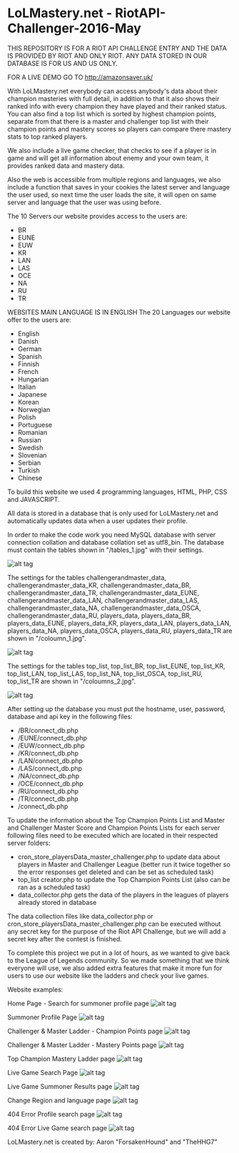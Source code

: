 # LoLMastery.net - RiotAPI-Challenger-2016-May

THIS REPOSITORY IS FOR A RIOT API CHALLENGE ENTRY AND THE DATA IS PROVIDED BY RIOT AND ONLY RIOT. ANY DATA STORED IN OUR DATABASE IS FOR US AND US ONLY.

FOR A LIVE DEMO GO TO http://amazonsaver.uk/

With LoLMastery.net everybody can access anybody's data about their champion masteries with full detail, in addition to that it also shows their ranked info with every champion they have played and their ranked status. You can also find a top list which is sorted by highest champion points, separate from that there is a master and challenger top list with their champion points and mastery scores so players can compare there mastery stats to top ranked players.

We also include a live game checker, that checks to see if a player is in game and will get all information about enemy and your own team, it provides ranked data and mastery data.

Also the web is accessible from multiple regions and languages, we also include a function that saves in your cookies the latest server and language the user used, so next time the user loads the site, it will open on same server and language that the user was using before.

The 10 Servers our website provides access to the users are:
- BR
- EUNE
- EUW
- KR
- LAN
- LAS
- OCE
- NA
- RU
- TR

WEBSITES MAIN LANGUAGE IS IN ENGLISH
The 20 Languages our website offer to the users are:
- English
- Danish
- German
- Spanish
- Finnish
- French
- Hungarian
- Italian
- Japanese
- Korean
- Norwegian
- Polish
- Portuguese
- Romanian
- Russian
- Swedish
- Slovenian
- Serbian
- Turkish
- Chinese


To build this website we used 4 programming languages, HTML, PHP, CSS and JAVASCRIPT.

All data is stored in a database that is only used for LoLMastery.net and automatically updates data when a user updates their profile.

In order to make the code work you need MySQL database with server connection collation and database collation set as utf8_bin. The database must contain the tables shown in "/tables_1.jpg" with their settings.

![alt tag](https://raw.githubusercontent.com/TheHHG7/RiotAPI-Challenger-2016-May/master/tables_1.jpg)

The settings for the tables challengerandmaster_data, challengerandmaster_data_KR, challengerandmaster_data_BR, challengerandmaster_data_TR, challengerandmaster_data_EUNE, challengerandmaster_data_LAN, challengerandmaster_data_LAS, challengerandmaster_data_NA, challengerandmaster_data_OSCA, challengerandmaster_data_RU, players_data, players_data_BR, players_data_EUNE, players_data_KR, players_data_LAN, players_data_LAN, players_data_NA, players_data_OSCA, players_data_RU, players_data_TR are shown in "/coloumn_1.jpg".

![alt tag](https://raw.githubusercontent.com/TheHHG7/RiotAPI-Challenger-2016-May/master/coloumn_1.jpg)

The settings for the tables top_list, top_list_BR, top_list_EUNE, top_list_KR, top_list_LAN, top_list_LAS, top_list_NA, top_list_OSCA, top_list_RU, top_list_TR are shown in "/coloumns_2.jpg".

![alt tag](https://raw.githubusercontent.com/TheHHG7/RiotAPI-Challenger-2016-May/master/coloumns_2.jpg)

After setting up the database you must put the hostname, user, password, database and api key in the following files:
- /BR/connect_db.php
- /EUNE/connect_db.php
- /EUW/connect_db.php
- /KR/connect_db.php
- /LAN/connect_db.php
- /LAS/connect_db.php
- /NA/connect_db.php
- /OCE/connect_db.php
- /RU/connect_db.php
- /TR/connect_db.php
- /connect_db.php

To update the information about the Top Champion Points List and Master and Challenger Master Score and Champion Points Lists for each server following files need to be executed which are located in their respected server folders:
- cron_store_playersData_master_challenger.php to update data about players in Master and Challenger League (better run it twice together so the error responses get deleted and can be set as scheduled task)
- top_list creator.php to update the Top Champion Points List (also can be ran as a scheduled task)
- data_collector.php gets the data of the players in the leagues of players already stored in database

The data collection files like data_collector.php or cron_store_playersData_master_challenger.php can be executed without any secret key for the purpose of the Riot API Challenge, but we will add a secret key after the contest is finished.

To complete this project we put in a lot of hours, as we wanted to give back to the League of Legends community. So we made something that we think everyone will use, we also added extra features that make it more fun for users to use our website like the ladders and check your live games.

Website examples:

Home Page - Search for summoner profile page
![alt tag](https://i.gyazo.com/bd7c44e5c579ee719474dc4ec8b0b8ea.jpg)

Summoner Profile Page
![alt tag](https://i.gyazo.com/ad7e9bfce50db05f673af7fed02db5bf.jpg)

Challenger & Master Ladder - Champion Points page
![alt tag](https://i.gyazo.com/49ddd63f2f65a30bc86f73c25f99f9e4.jpg)

Challenger & Master Ladder - Mastery Points page
![alt tag](https://i.gyazo.com/7019312ad714d733948a2bfe453ad06b.jpg)

Top Champion Mastery Ladder page
![alt tag](https://i.gyazo.com/751c4b1087443e6f5a860310811f8fd9.jpg)

Live Game Search Page
![alt tag](https://i.gyazo.com/deed10dc543636b25fc6e3efad6cc0b2.jpg)

Live Game Summoner Results page
![alt tag](https://i.gyazo.com/2acf175b5058bbb2d13ebe58e24eee6a.jpg)

Change Region and language page
![alt tag](https://i.gyazo.com/47cbf6d2644b8af5589ee68ce796dc83.jpg)

404 Error Profile search page
![alt tag](https://i.gyazo.com/dd29222b6c05edcd7b0bf57f85a635ba.jpg)

404 Error Live Game search page
![alt tag](https://i.gyazo.com/081b79f9ea26e2a21f9b9bf8af32a832.jpg)


LoLMastery.net is created by:
Aaron "ForsakenHound" and "TheHHG7"
